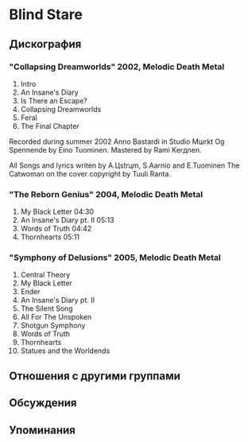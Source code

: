# Blind Stare



## Дискография

### "Collapsing Dreamworlds" 2002, Melodic Death Metal

1. Intro   
2. An Insane's Diary   
3. Is There an Escape?   
4. Collapsing Dreamworlds   
5. Feral   
6. The Final Chapter 


Recorded during summer 2002 Anno Bastardi in Studio Mшrkt Og Spennende by Eino
Tuominen. Mastered by Rami Kerдnen.

All Songs and lyrics writen by A.Цstrцm, S.Aarnio and E.Tuominen
The Catwoman on the cover copyright by Tuuli Ranta.

### "The Reborn Genius" 2004, Melodic Death Metal

1. My Black Letter 04:30  
2. An Insane's Diary pt. II 05:13  
3. Words of Truth 04:42  
4. Thornhearts 05:11

### "Symphony of Delusions" 2005, Melodic Death Metal

1. Central Theory   
2. My Black Letter   
3. Ender   
4. An Insane's Diary pt. II   
5. The Silent Song   
6. All For The Unspoken   
7. Shotgun Symphony   
8. Words of Truth   
9. Thornhearts   
10. Statues and the Worldends


## Отношения с другими группами


## Обсуждения


## Упоминания

